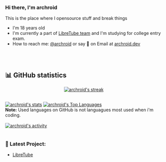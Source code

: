 
<!--
**archroid/archroid** is a ✨ _special_ ✨ repository because its `README.md` (this file) appears on your GitHub profile.
-->
### Hi there, I'm archroid 

This is the place where I opensource stuff and break things
- I'm 18 years old
- I'm currently a part of [LibreTube team](https://github.com/libre-tube/LibreTube) and I'm studying for college entry exam.
- How to reach me: [@archroid][Telegram] or say 👋 on Email at [archroid.dev](mailto:archroid.dev@gmail.com)

<!-- ### Connect with me:

[<img align="left" alt="archroid.dev | Twitter" width="25px" src="./assets/twitter.png" />][twitter]
[<img align="left" alt="archroid | GitHub" width="24px" src="./assets/github.png" />][github]
[<img align="left" alt="archroid.dev | Instagram" width="23px" src="./assets/instagram.png" />][instagram]
[<img align="left" alt="archroid | Telegram" width="25px" src="./assets/telegram.png" />][telegram]

<br />

### Languages and Tools:
<img align="left" alt="Android" width="32px" src="./assets/android.svg" />
<img align="left" alt="Golang" width="32px" src="./assets/golang.png" />
<img align="left" alt="Kotlin" width="32px" src="./assets/kotlin.png" />
<img align="left" alt="Java" width="32px" src="./assets/java.png" />
<img align="left" alt="Linux" width="32px" src="./assets/linux.png" />
<img align="left" alt="ArchLinux" width="32px" src="./assets/archlinux.png" />
<img align="left" alt="Git" width="32px" src="./assets/git.png" />
<img align="left" alt="GitHub" width="32px" src="./assets/github.png" />
<img align="left" alt="Terminal" width="32px" src="./assets/terminal.png" />
 -->
<br />
<br />

## 📊 GitHub statistics
  
<p align="center">
 <a href="#">
   <img alt="archroid's streak" src="https://github-readme-streak-stats.herokuapp.com/?user=archroid&theme=black-ice&hide_border=true&stroke=0000&background=060A0CD0"/>
 </a>
</p>
<br/>
<a href="#">
  <img alt="archroid's stats" src="https://github-readme-stats.vercel.app/api?username=archroid&show_icons=true&count_private=true&theme=react&hide_border=true&bg_color=0D1117"/></a>
  <a href="#">
    <img alt="archroid's Top Languages" src="https://github-readme-stats.vercel.app/api/top-langs/?username=archroid&langs_count=8&count_private=true&layout=compact&theme=react&hide_border=true&bg_color=0D1117"/></a>
<br/>
<b>Note:</b> Used languages on GitHub is not languagues most used when i'm coding.

<br/>
<br/>
<a href="#">
  <img alt="archroid's activity" src="https://activity-graph.herokuapp.com/graph?username=archroid&bg_color=0D1117&color=5BCDEC&line=5BCDEC&point=FFFFFF&hide_border=true"/></a>
<br/>
<br/>

### 📕 Latest Project:
<!-- BLOG-POST-LIST:START -->
- [LibreTube](https://github.com/libre-tube/LibreTube)
<!-- BLOG-POST-LIST:END -->

[website]: archroid.xyz
[instagram]: https://www.instagram.com/archroid.dev/
[twitter]: https://twitter.com/vibhorchaudhry
[github]: https://github.com/archroid
[telegram]: https://t.me/archroid
